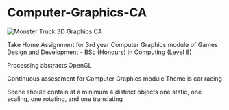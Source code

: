 # Computer-Graphics-CA

![Monster Truck 3D Graphics CA](https://drive.google.com/file/d/0ByT7HwQZEYCaLTFoTXZKVW1vY0E "Monster Truck 3D Graphics CA")

Take Home Assignment for 3rd year Computer Graphics module of 
Games Design and Development - BSc (Honours) in Computing (Level 8)

Processing abstracts OpenGL

Continuous assessment for Computer Graphics module
Theme is car racing

Scene should contain at a minimum 4 distinct objects
one static, one scaling, one rotating, and one translating
